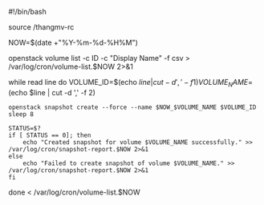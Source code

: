 #!/bin/bash

source /thangmv-rc

NOW=$(date +"%Y-%m-%d-%H%M")

openstack volume list -c ID -c "Display Name" -f csv > /var/log/cron/volume-list.$NOW 2>&1

while read line
do
	VOLUME_ID=$(echo $line | cut -d ',' -f 1)
	VOLUME_NAME=$(echo $line | cut -d ',' -f 2)

	openstack snapshot create --force --name $NOW_$VOLUME_NAME $VOLUME_ID
	sleep 8

	STATUS=$?
	if [ STATUS == 0]; then
		echo "Created snapshot for volume $VOLUME_NAME successfully." >> /var/log/cron/snapshot-report.$NOW 2>&1
	else
		echo "Failed to create snapshot of volume $VOLUME_NAME." >> /var/log/cron/snapshot-report.$NOW 2>&1
	fi

done < /var/log/cron/volume-list.$NOW

